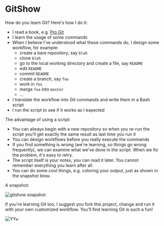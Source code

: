 # GitShow

How do you learn Git? Here's how I do it:

- I read a book, e.g. [Pro Git](http://progit.org/book/)
- I learn the usage of some commands
- When I believe I've understood what these commands do, I design some workflow, for example:
	- create a bare repository, say `blah`
	- clone `blah`
	- go to the local working directory and create a file, say `README`
	- edit `README`
	- commit `README`
	- create a branch, say `foo`
	- work in `foo`
	- merge `foo` into `master`
	- ...
- I translate the workflow into Git commands and write them in a Bash script
- I run the script to see if it works as I expected

The advantage of using a script:

- You can always begin with a new repository so when you re-run the script you'll get exactly the same result as last time you run it
- You can design workflows before you really execute the commands
- If you find something is wrong (we're learning, so things go wrong frequently), we can examine what we've done in the script. When we fix the problem, it's easy to retry.
- The script itself is your notes, you can read it later. You cannot remember everything you learn after all.
- You can do some cool things, e.g. coloring your output, just as shown in the snapshot blow.

A snapshot:

![gitshow snapshot](http://forrestyu.net/media/fig/snapshot/gitshow.png)

If you're learning Git too, I suggest you fork this project, change and run it with your own customized workflow. You'll find learning Git is such a fun!

![YYu](http://forrestyu.net/media/fig/forrestyu_at_gmail.png)
